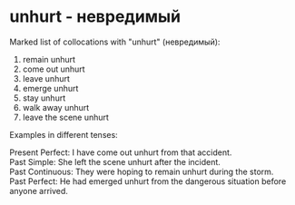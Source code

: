 # unhurt - невредимый

Marked list of collocations with "unhurt" (невредимый):

1. remain unhurt  
2. come out unhurt  
3. leave unhurt  
4. emerge unhurt  
5. stay unhurt  
6. walk away unhurt  
7. leave the scene unhurt  

Examples in different tenses:

Present Perfect: I have come out unhurt from that accident.  
Past Simple: She left the scene unhurt after the incident.  
Past Continuous: They were hoping to remain unhurt during the storm.  
Past Perfect: He had emerged unhurt from the dangerous situation before anyone arrived.

